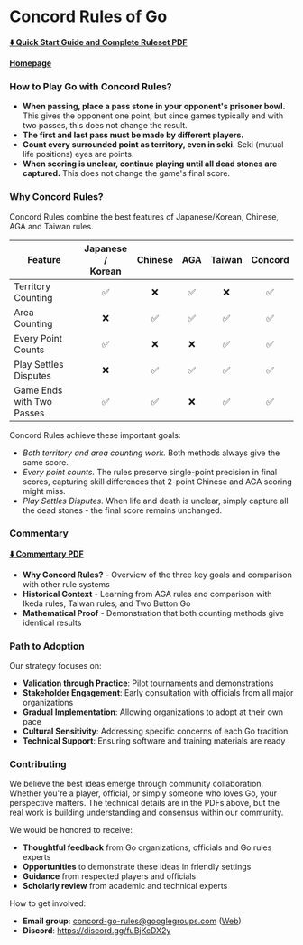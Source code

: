 # Concord Rules of Go

**[⬇️ Quick Start Guide and Complete Ruleset PDF](https://raw.githubusercontent.com/concord-go-rules/concord-go-rules/refs/heads/main/Concord.pdf)**

**[Homepage](https://github.com/concord-go-rules)**

### How to Play Go with Concord Rules?

- **When passing, place a pass stone in your opponent's prisoner bowl.** This gives the opponent one point, but since games typically end with two passes, this does not change the result.
- **The first and last pass must be made by different players.**
- **Count every surrounded point as territory, even in seki.** Seki (mutual life positions) eyes are points.
- **When scoring is unclear, continue playing until all dead stones are captured.** This does not change the game's final score.

### Why Concord Rules?

Concord Rules combine the best features of Japanese/Korean, Chinese, AGA and Taiwan rules.

| Feature                   | Japanese /<br>Korean |  Chinese  |  AGA  | Taiwan | **Concord** |
|---------------------------|:--------------------:|:---------:|:-----:|:------:|:-----------:|
| Territory Counting        |         ✅           |     ❌    |  ✅   |   ❌   |      ✅     |
| Area Counting             |         ❌           |     ✅    |  ✅   |   ✅   |      ✅     |
| Every Point Counts        |         ✅           |     ❌    |  ❌   |   ✅   |      ✅     |
| Play Settles Disputes     |         ❌           |     ✅    |  ✅   |   ✅   |      ✅     |
| Game Ends with Two Passes |         ✅           |     ✅    |  ❌   |   ✅   |      ✅     |

Concord Rules achieve these important goals:

- *Both territory and area counting work.* Both methods always give the same score.
- *Every point counts.* The rules preserve single-point precision in final scores, capturing skill differences that 2-point Chinese and AGA scoring might miss.
- *Play Settles Disputes.* When life and death is unclear, simply capture all the dead stones - the final score remains unchanged.

### Commentary

**[⬇️ Commentary PDF](https://raw.githubusercontent.com/concord-go-rules/concord-go-rules/refs/heads/main/ConcordCommentary.pdf)**

- **Why Concord Rules?** - Overview of the three key goals and comparison with other rule systems
- **Historical Context** - Learning from AGA rules and comparison with Ikeda rules, Taiwan rules, and Two Button Go
- **Mathematical Proof** - Demonstration that both counting methods give identical results

### Path to Adoption

Our strategy focuses on:

- **Validation through Practice**: Pilot tournaments and demonstrations
- **Stakeholder Engagement**: Early consultation with officials from all major organizations
- **Gradual Implementation**: Allowing organizations to adopt at their own pace
- **Cultural Sensitivity**: Addressing specific concerns of each Go tradition
- **Technical Support**: Ensuring software and training materials are ready

### Contributing

We believe the best ideas emerge through community collaboration.
Whether you're a player, official, or simply someone who loves Go, your perspective matters.
The technical details are in the PDFs above, but the real work is building understanding and consensus within our community.

We would be honored to receive:

- **Thoughtful feedback** from Go organizations, officials and Go rules experts
- **Opportunities** to demonstrate these ideas in friendly settings
- **Guidance** from respected players and officials
- **Scholarly review** from academic and technical experts

How to get involved:

- **Email group**: concord-go-rules@googlegroups.com  ([Web](https://groups.google.com/g/concord-go-rules))
- **Discord**: https://discord.gg/fuBjKcDX2y
